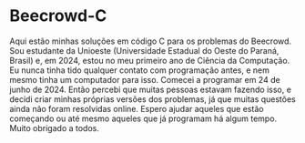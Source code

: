 # Beecrowd-C
Aqui estão minhas soluções em código C para os problemas do Beecrowd. Sou estudante da Unioeste (Universidade Estadual do Oeste do Paraná, Brasil) e, em 2024, estou no meu primeiro ano de Ciência da Computação. Eu nunca tinha tido qualquer contato com programação antes, e nem mesmo tinha um computador para isso. Comecei a programar em 24 de junho de 2024. Então percebi que muitas pessoas estavam fazendo isso, e decidi criar minhas próprias versões dos problemas, já que muitas questões ainda não foram resolvidas online. Espero ajudar aqueles que estão começando ou até mesmo aqueles que já programam há algum tempo. Muito obrigado a todos.
